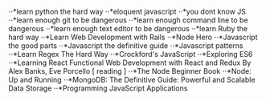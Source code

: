 ⋅⋅*learn python the hard way
⋅⋅*eloquent javascript
⋅⋅*you dont know JS
⋅⋅*learn enough git to be dangerous
⋅⋅*learn enough command line to be dangerous
⋅⋅*learn enough text editor to be dangerous
⋅⋅*learn Ruby the hard way
⋅⋅*Learn Web Development with Rails
⋅⋅*Node Hero
⋅⋅*Javascript the good parts
⋅⋅*Javascript the definitive guide
⋅⋅*Javascript patterns
⋅⋅*Learn Regex The Hard Way
⋅⋅*Crockford's JavaScript 
⋅⋅*Exploring ES6
⋅⋅*Learning React Functional Web Development with React and Redux By Alex Banks, Eve Porcello [ reading ]
⋅⋅*The Node Beginner Book
⋅⋅*Node: Up and Running
⋅⋅*MongoDB: The Definitive Guide: Powerful and Scalable Data Storage
⋅⋅*Programming JavaScript Applications 
